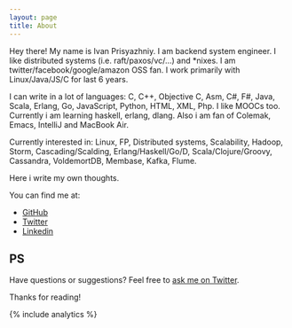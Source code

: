 ```yaml
---
layout: page
title: About
---
```


<p class="message">
    Hey there! My name is Ivan Prisyazhniy.
    I am backend system engineer.
    I like distributed systems (i.e. raft/paxos/vc/...) and *nixes.
    I am twitter/facebook/google/amazon OSS fan.
    I work primarily with Linux/Java/JS/C for last 6 years.
<p>

<p class="message">
    I can write in a lot of languages: C, C++, Objective C, Asm, C#,
    F#, Java, Scala, Erlang, Go, JavaScript, Python, HTML, XML, Php.
    I like MOOCs too. Currently i am learning haskell, erlang, dlang.
    Also i am fan of Colemak, Emacs, IntelliJ and MacBook Air.
</p>

<p class="message">
    Currently interested in: Linux, FP, Distributed systems, Scalability,
    Hadoop, Storm, Cascading/Scalding, Erlang/Haskell/Go/D, Scala/Clojure/Groovy,
    Cassandra, VoldemortDB, Membase, Kafka, Flume.
</p>

<p class="message">
    Here i write my own thoughts.
</p>

You can find me at:

* [GitHub](http://github.com/sitano)
* [Twitter](http://twitter.com/JohnKoepi)
* [Linkedin](http://ru.linkedin.com/in/prisyaznyy/)

## PS

Have questions or suggestions? Feel free to [ask me on Twitter](https://twitter.com/JohnKoepi).

Thanks for reading!

{% include analytics %}
